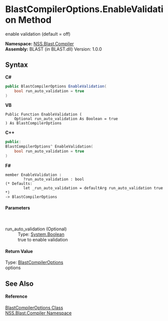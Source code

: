 # BlastCompilerOptions.EnableValidation Method 
 

enable validation (default = off)

**Namespace:**&nbsp;<a href="26a25caa-f50b-92ad-f15c-dbb9db1493ae">NSS.Blast.Compiler</a><br />**Assembly:**&nbsp;BLAST (in BLAST.dll) Version: 1.0.0

## Syntax

**C#**<br />
``` C#
public BlastCompilerOptions EnableValidation(
	bool run_auto_validation = true
)
```

**VB**<br />
``` VB
Public Function EnableValidation ( 
	Optional run_auto_validation As Boolean = true
) As BlastCompilerOptions
```

**C++**<br />
``` C++
public:
BlastCompilerOptions^ EnableValidation(
	bool run_auto_validation = true
)
```

**F#**<br />
``` F#
member EnableValidation : 
        ?run_auto_validation : bool 
(* Defaults:
        let _run_auto_validation = defaultArg run_auto_validation true
*)
-> BlastCompilerOptions 

```


#### Parameters
&nbsp;<dl><dt>run_auto_validation (Optional)</dt><dd>Type: <a href="https://docs.microsoft.com/dotnet/api/system.boolean" target="_blank" rel="noopener noreferrer">System.Boolean</a><br />true to enable validation</dd></dl>

#### Return Value
Type: <a href="acd2f6cc-9dc8-39b3-7ff6-2a1a35ecce47">BlastCompilerOptions</a><br />options

## See Also


#### Reference
<a href="acd2f6cc-9dc8-39b3-7ff6-2a1a35ecce47">BlastCompilerOptions Class</a><br /><a href="26a25caa-f50b-92ad-f15c-dbb9db1493ae">NSS.Blast.Compiler Namespace</a><br />